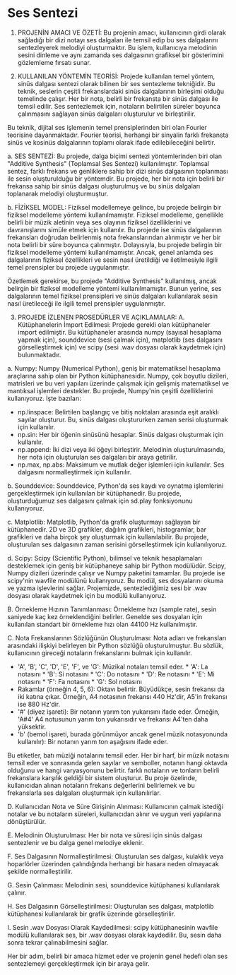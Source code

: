 # Ses Sentezi
 1. PROJENİN AMACI VE ÖZETİ:
 Bu projenin amacı, kullanıcının girdi olarak sağladığı bir dizi notayı ses dalgaları ile temsil edip bu ses dalgalarını sentezleyerek melodiyi oluşturmaktır. Bu işlem, kullanıcıya melodinin sesini dinleme ve aynı zamanda ses dalgasının grafiksel bir gösterimini gözlemleme fırsatı sunar.
 
 2. KULLANILAN YÖNTEMİN TEORİSİ:
 Projede kullanılan temel yöntem, sinüs dalgası sentezi olarak bilinen bir ses sentezleme tekniğidir. Bu teknik, seslerin çeşitli frekanslardaki sinüs dalgalarının birleşimi olduğu temelinde çalışır. Her bir nota, belirli bir frekansta bir sinüs dalgası ile temsil edilir. Ses sentezlemek için, notaların belirtilen süreler boyunca çalınmasını sağlayan sinüs dalgaları oluşturulur ve birleştirilir.

 Bu teknik, dijital ses işlemenin temel prensiplerinden biri olan Fourier teorisine dayanmaktadır. Fourier teorisi, herhangi bir sinyalin farklı frekansta sinüs ve kosinüs dalgalarının toplamı olarak ifade edilebileceğini belirtir.

 a. SES SENTEZİ:
 Bu projede, dalga biçimi sentezi yöntemlerinden biri olan "Additive Synthesis" (Toplamsal Ses Sentezi) kullanılmıştır. Toplamsal sentez, farklı frekans ve genliklere sahip bir dizi sinüs dalgasının toplanması ile sesin oluşturulduğu bir yöntemdir. Bu projede, her bir nota için belirli bir frekansa sahip bir sinüs dalgası oluşturulmuş ve bu sinüs dalgaları toplanarak melodiyi oluşturmuştur.
 
 b. FİZİKSEL MODEL:
 Fiziksel modellemeye gelince, bu projede belirgin bir fiziksel modelleme yöntemi kullanılmamıştır. Fiziksel modelleme, genellikle belirli bir müzik aletinin veya ses olayının fiziksel özelliklerini ve davranışlarını simüle etmek için kullanılır. Bu projede ise sinüs dalgalarının frekansları doğrudan belirlenmiş nota frekanslarından alınmıştır ve her bir nota belirli bir süre boyunca çalınmıştır. Dolayısıyla, bu projede belirgin bir fiziksel modelleme yöntemi kullanılmamıştır. Ancak, genel anlamda ses dalgalarının fiziksel özellikleri ve sesin nasıl üretildiği ve iletilmesiyle ilgili temel prensipler bu projede uygulanmıştır.
 
 Özetlemek gerekirse, bu projede "Additive Synthesis" kullanılmış, ancak belirgin bir fiziksel modelleme yöntemi kullanılmamıştır. Bunun yerine, ses dalgalarının temel fiziksel prensipleri ve sinüs dalgaları kullanılarak sesin nasıl üretileceği ile ilgili temel prensipler uygulanmıştır.

  3. PROJEDE İZLENEN PROSEDÜRLER VE AÇIKLAMALAR:
  A. Kütüphanelerin İmport Edilmesi: Projede gerekli olan kütüphaneler import edilmiştir. Bu kütüphaneler arasında numpy (sayısal hesaplama yapmak için), sounddevice (sesi çalmak için), matplotlib (ses dalgasını görselleştirmek için) ve scipy (sesi .wav dosyası olarak kaydetmek için) bulunmaktadır.
 
  a. Numpy:
  Numpy (Numerical Python), geniş bir matematiksel hesaplama araçlarına sahip olan bir Python kütüphanesidir. Numpy, çok boyutlu dizileri, matrisleri ve bu veri yapıları üzerinde çalışmak için gelişmiş matematiksel ve mantıksal işlemleri destekler. Bu projede, Numpy'nin çeşitli özelliklerini kullanıyoruz. İşte bazıları:
   * np.linspace: Belirtilen başlangıç ve bitiş noktaları arasında eşit aralıklı sayılar oluşturur. Bu, sinüs dalgası oluştururken zaman serisi oluşturmak için kullanılır.
   * np.sin: Her bir öğenin sinüsünü hesaplar. Sinüs dalgası oluşturmak için kullanılır.
   * np.append: İki dizi veya iki öğeyi birleştirir. Melodinin oluşturulmasında, her nota
 için oluşturulan ses dalgaları bir araya getirilir.
   * np.max, np.abs: Maksimum ve mutlak değer işlemleri için kullanılır. Ses dalgasını
 normalleştirmek için kullanılır.
 
  b. Sounddevice:
  Sounddevice, Python'da ses kaydı ve oynatma işlemlerini gerçekleştirmek için kullanılan bir kütüphanedir. Bu projede, oluşturduğumuz ses dalgasını çalmak için sd.play fonksiyonunu kullanıyoruz.
 
  c. Matplotlib:
  Matplotlib, Python'da grafik oluşturmayı sağlayan bir kütüphanedir. 2D ve 3D grafikler, dağılım grafikleri, histogramlar, bar grafikleri ve daha birçok şey oluşturmak için kullanılabilir. Bu projede, oluşturulan ses dalgasının zaman serisini görselleştirmek için kullanılıyoruz.
 
  d. Scipy:
  Scipy (Scientific Python), bilimsel ve teknik hesaplamaları desteklemek için geniş bir kütüphaneye sahip bir Python modülüdür. Scipy, Numpy dizileri üzerinde çalışır ve Numpy paketini tamamlar. Bu projede ise scipy'nin wavfile modülünü kullanıyoruz. Bu modül, ses dosyalarını okuma ve yazma işlevlerini sağlar. Projemizde, sentezlediğimiz sesi bir .wav dosyası olarak kaydetmek için bu modülü kullanıyoruz.
 
  B. Örnekleme Hızının Tanımlanması: Örnekleme hızı (sample rate), sesin saniyede kaç kez örneklendiğini belirler. Genelde ses dosyaları için kullanılan standart bir örnekleme hızı olan 44100 Hz kullanılmıştır.
  
  C. Nota Frekanslarının Sözlüğünün Oluşturulması: Nota adları ve frekansları arasındaki ilişkiyi belirleyen bir Python sözlüğü oluşturulmuştur. Bu sözlük, kullanıcının gireceği notaların frekanslarını bulmak için kullanılır.
   * 'A', 'B', 'C', 'D', 'E', 'F', ve 'G': Müzikal notaları temsil eder.
    * 'A': La notasını
    * 'B': Si notasını
    * 'C': Do notasını
    * 'D': Re notasını 
    * 'E': Mi notasını 
    * 'F': Fa notasını 
    * 'G': Sol notasını
  * Rakamlar (örneğin 4, 5, 6): Oktavı belirtir. Büyüdükçe, sesin frekansı da iki katına çıkar. Örneğin, A4 notasının frekansı 440 Hz'dir, A5'in frekansı ise 880 Hz'dir.
  * '#' (diyez işareti): Bir notanın yarım ton yukarısını ifade eder. Örneğin, 'A#4' A4 notusunun yarım ton yukarısıdır ve frekansı A4'ten daha yüksektir.
  * 'b' (bemol işareti, burada görünmüyor ancak genel müzik notasyonunda kullanılır): Bir notanın yarım ton aşağısını ifade eder.
  
  Bu etiketler, batı müziği notalarını temsil eder. Her bir harf, bir müzik notasını temsil eder ve sonrasında gelen sayılar ve semboller, notanın hangi oktavda olduğunu ve hangi varyasyonunu belirtir. farklı notaların ve tonların belirli frekanslara karşılık geldiği bir sistem oluşturur. Bu proje özelinde, kullanıcıdan alınan notaların frekans değerlerini belirlemek ve bu frekanslarla ses dalgaları oluşturmak için kullanılırlar.
 
  D. Kullanıcıdan Nota ve Süre Girişinin Alınması: Kullanıcının çalmak istediği notalar ve bu notaların süreleri, kullanıcıdan alınır ve uygun veri yapılarına dönüştürülür.
 
  E. Melodinin Oluşturulması: Her bir nota ve süresi için sinüs dalgası sentezlenir ve bu dalga genel melodiye eklenir.
  
  F. Ses Dalgasının Normalleştirilmesi: Oluşturulan ses dalgası, kulaklık veya hoparlörler üzerinden çalındığında  herhangi bir hasara neden olmayacak şekilde normalleştirilir.
  
  G. Sesin Çalınması: Melodinin sesi, sounddevice kütüphanesi kullanılarak çalınır.
  
  H. Ses Dalgasının Görselleştirilmesi: Oluşturulan ses dalgası, matplotlib kütüphanesi kullanılarak bir grafik üzerinde görselleştirilir.
  
  I. Sesin .wav Dosyası Olarak Kaydedilmesi: scipy kütüphanesinin wavfile modülü kullanılarak ses, bir .wav dosyası olarak kaydedilir. Bu, sesin daha sonra tekrar çalınabilmesini sağlar.
 
 Her bir adım, belirli bir amaca hizmet eder ve projenin genel hedefi olan ses sentezlemeyi gerçekleştirmek için bir araya gelir.
